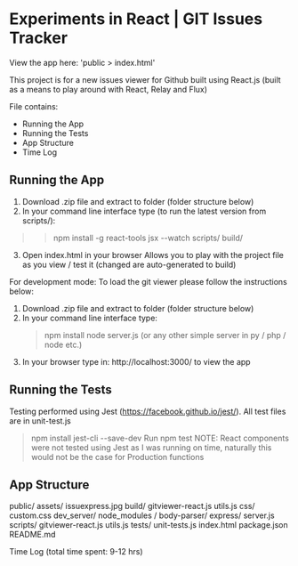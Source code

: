 Experiments in React | GIT Issues Tracker
============================================

View the app here: 'public > index.html'


This project is for a new issues viewer for Github built using React.js (built as a means to play around with React, Relay and Flux)

File contains:
- Running the App
- Running the Tests
- App Structure
- Time Log



Running the App
---------------------
1. Download .zip file and extract to folder (folder structure below)
2. In your command line interface type (to run the latest version from scripts/):
>> npm install -g react-tools
>> jsx --watch scripts/ build/
3. Open index.html in your browser
Allows you to play with the project file as you view / test it (changed are auto-generated to build)

For development mode:
To load the git viewer please follow the instructions below:
1. Download .zip file and extract to folder (folder structure below)
2. In your command line interface type:
	> npm install
	> node server.js (or any other simple server in py / php / node etc.)
3. In your browser type in: http://localhost:3000/ to view the app


Running the Tests
---------------------
Testing performed using Jest (https://facebook.github.io/jest/). All test files are in unit-test.js
> npm install jest-cli --save-dev
> Run npm test
NOTE: React components were not tested using Jest as I was running on time, naturally this would not be the case for Production functions


App Structure
---------------------
public/
	assets/
		issuexpress.jpg
	build/
		gitviewer-react.js
		utils.js
	css/
		custom.css
	dev_server/
		node_modules /
			body-parser/
			express/
		server.js
	scripts/
		gitviewer-react.js
		utils.js
	tests/
		unit-tests.js
	index.html
	package.json
README.md


Time Log (total time spent: 9-12 hrs)
